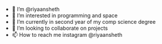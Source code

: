 - 👋 I’m @riyaansheth
- 👀 I’m interested in programming and space
- 🌱 I’m currently in second year of my comp science degree
- 💞️ I’m looking to collaborate on projects
- 📫 How to reach me instagram @riyaansheth

<!---
riyaansheth/riyaansheth is a ✨ special ✨ repository because its `README.md` (this file) appears on your GitHub profile.
You can click the Preview link to take a look at your changes.
--->
